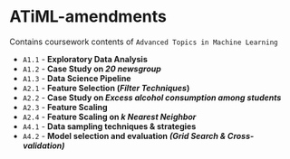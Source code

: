 # ATiML-amendments
Contains coursework contents of `Advanced Topics in Machine Learning`

- `A1.1` - __Exploratory Data Analysis__
- `A1.2` - __Case Study on _20 newsgroup___
- `A1.3` - __Data Science Pipeline__
- `A2.1` - __Feature Selection (_Filter Techniques_)__
- `A2.2` - __Case Study on _Excess alcohol consumption among students___
- `A2.3` - __Feature Scaling__
- `A2.4` - __Feature Scaling on _k Nearest Neighbor___
- `A4.1` - __Data sampling techniques & strategies__
- `A4.2` - __Model selection and evaluation _(Grid Search & Cross-validation)___
